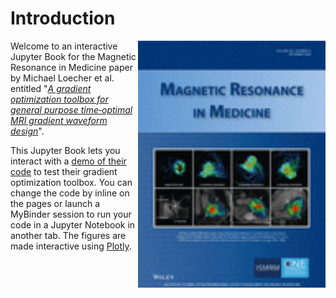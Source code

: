 # Introduction


<img src="images/mrm_v84_6.jpg" width="300px" align="right">

Welcome to an interactive Jupyter Book for the Magnetic Resonance in Medicine paper by Michael Loecher et al. entitled "[*A gradient optimization toolbox for general purpose time‐optimal MRI gradient waveform design*](https://onlinelibrary.wiley.com/doi/full/10.1002/mrm.28384)".

This Jupyter Book lets you interact with a [demo of their code](https://github.com/cmr-group/gropt) to test their gradient optimization toolbox. You can change the code by inline on the pages or launch a MyBinder session to run your code in a Jupyter Notebook in another tab. The figures are made interactive using [Plotly](https://plotly.com).
